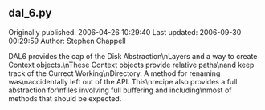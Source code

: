 ## dal_6.py 
Originally published: 2006-04-26 10:29:40 
Last updated: 2006-09-30 00:29:59 
Author: Stephen Chappell 
 
DAL6 provides the cap of the Disk Abstraction\nLayers and a way to create Context objects.\nThese Context objects provide relative paths\nand keep track of the Currect Working\nDirectory. A method for renaming was\naccidentally left out of the API. This\nrecipe also provides a full abstraction for\nfiles involving full buffering and including\nmost of methods that should be expected.